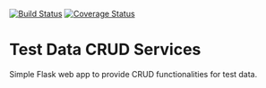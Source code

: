 [![Build Status](https://travis-ci.org/Kalimaha/test_data_crud_services.svg?branch=master)](https://travis-ci.org/Kalimaha/test_data_crud_services)
[![Coverage Status](https://coveralls.io/repos/github/Kalimaha/test_data_crud_services/badge.svg?branch=master)](https://coveralls.io/github/Kalimaha/test_data_crud_services?branch=master)

# Test Data CRUD Services
Simple Flask web app to provide CRUD functionalities for test data.

